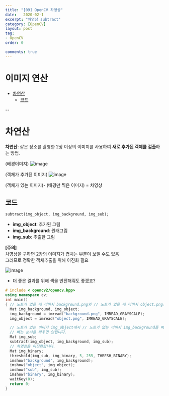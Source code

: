 ```yaml
---
title: "[09] OpenCV 차영상"
date:   2020-02-1
excerpt: "차영상 subtract"
category: [OpenCV]
layout: post
tag:
- OpenCV
order: 0

comments: true
---
```

# 이미지 연산


- [차연산](#차연산)
  * [코드](#코드)

--


# 차연산
**차연산**: 같은 장소를 촬영한 2장 이상의 이미지를 사용하여 **새로 추가된 객체를 검출**하는 방법. 

(배경이미지)
![image](https://user-images.githubusercontent.com/76824611/116553980-a619c680-a935-11eb-82b6-0feb31a027d2.png)

(객체가 추가된 이미지)
![image](https://user-images.githubusercontent.com/76824611/116553999-ab771100-a935-11eb-95f0-e8afd6021b09.png)


(객체가 있는 이미지)- (배경만 찍은 이미지) = 차영상 

## 코드
```subtract(img_object, img_background, img_sub);```
* **img_object**: 추가된 그림
* **img_background**: 원래그림
* **img_sub**: 추출한 그림

**[주의]**   
차영상을 구하면 2장의 이미지가 겹치는 부분이 보일 수도 있음    
그러므로 정확한 객체추출을 위해 이진화 필요  

![image](https://user-images.githubusercontent.com/76824611/116554057-b8940000-a935-11eb-8d84-d9b3494bbcad.png)
+ 더 좋은 결과를 위해 색을 반전해줘도 좋겠죠?

```cpp
# include < opencv2/opencv.hpp>
using namespace cv;
int main()
{ // 노트가 없을 때 이미지 background.png와 // 노트가 있을 때 이미지 object.png를 그레이 스케일로 불러옵니다.
  Mat img_background, img_object;
  img_background = imread("background.png", IMREAD_GRAYSCALE);
  img_object = imread("object.png", IMREAD_GRAYSCALE);

  // 노트가 있는 이미지 img_object에서 // 노트가 없는 이미지 img_background를 빼서 차영상을 얻습니다.
  // 빼는 순서를 바꾸면 안됩니다.
  Mat img_sub;
  subtract(img_object, img_background, img_sub);
  // 차영상을 이진화합니다.
  Mat img_binary;
  threshold(img_sub, img_binary, 5, 255, THRESH_BINARY);
  imshow("background", img_background);
  imshow("object", img_object);
  imshow("sub", img_sub);
  imshow("binary", img_binary);
  waitKey(0);
  return 0;
} 
```
